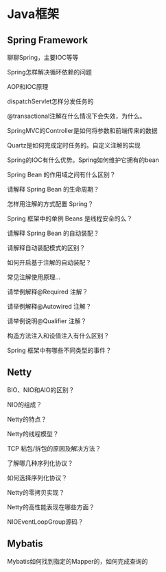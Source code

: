 # Java框架


##  Spring Framework

聊聊Spring，主要IOC等等

Spring怎样解决循环依赖的问题

AOP和IOC原理

dispatchServlet怎样分发任务的

@transactional注解在什么情况下会失效，为什么。

SpringMVC的Controller是如何将参数和前端传来的数据

Quartz是如何完成定时任务的。自定义注解的实现

Spring的IOC有什么优势。Spring如何维护它拥有的bean

Spring Bean 的作用域之间有什么区别？

请解释 Spring Bean 的生命周期？

怎样用注解的方式配置 Spring？

Spring 框架中的单例 Beans 是线程安全的么？

请解释 Spring Bean 的自动装配？

请解释自动装配模式的区别？

如何开启基于注解的自动装配？

常见注解使用原理...

请举例解释@Required 注解？

请举例解释@Autowired 注解？

请举例说明@Qualifier 注解？

构造方法注入和设值注入有什么区别？

Spring 框架中有哪些不同类型的事件？



##  Netty

BIO、NIO和AIO的区别？

NIO的组成？

Netty的特点？

Netty的线程模型？

TCP 粘包/拆包的原因及解决方法？

了解哪几种序列化协议？

如何选择序列化协议？

Netty的零拷贝实现？

Netty的高性能表现在哪些方面？

NIOEventLoopGroup源码？


##  Mybatis

Mybatis如何找到指定的Mapper的，如何完成查询的




